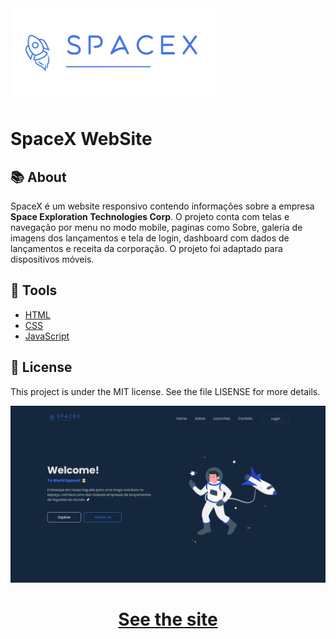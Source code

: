 <img src="./assets/img/logo-spacex.png">

<h1>SpaceX WebSite</h1>

## 📚 About

SpaceX é um website responsivo contendo informações sobre a empresa **Space Exploration Technologies Corp**. O projeto conta com telas e navegação por menu no modo mobile, paginas como Sobre, galeria de imagens dos lançamentos e tela de login, dashboard com dados de lançamentos e receita da corporação. O projeto foi adaptado para dispositivos móveis.

## 🔨 Tools

- [HTML](https://developer.mozilla.org/pt-BR/docs/Web/HTML)
- [CSS](https://developer.mozilla.org/pt-BR/docs/Web/CSS)
- [JavaScript](https://developer.mozilla.org/pt-BR/docs/Web/JAVASCRIPT)

## 🧾 License

This project is under the MIT license. See the file LISENSE for more details.
<br>

<img src="./assets/img/preview.png">

<h1 align="center">
<a href="https://spacexbrweb.netlify.app/">See the site</a>
</h1>
